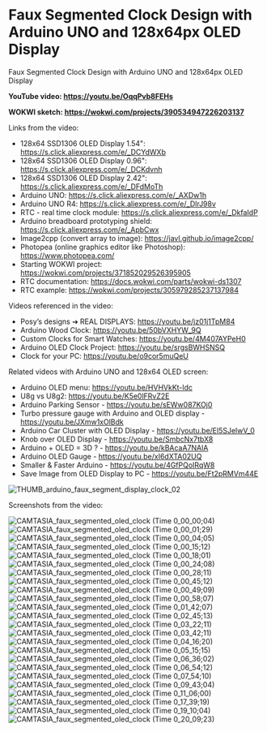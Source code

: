 # Faux Segmented Clock Design with Arduino UNO and 128x64px OLED Display
Faux Segmented Clock Design with Arduino UNO and 128x64px OLED Display


**YouTube video: https://youtu.be/OqqPvb8FEHs**

**WOKWI sketch: https://wokwi.com/projects/390534947226203137**




Links from the video:
- 128x64 SSD1306 OLED Display 1.54": https://s.click.aliexpress.com/e/_DCYdWXb
- 128x64 SSD1306 OLED Display 0.96": https://s.click.aliexpress.com/e/_DCKdvnh
- 128x64 SSD1306 OLED Display 2.42": https://s.click.aliexpress.com/e/_DFdMoTh
- Arduino UNO: https://s.click.aliexpress.com/e/_AXDw1h
- Arduino UNO R4: https://s.click.aliexpress.com/e/_DlrJ98v
- RTC - real time clock module: https://s.click.aliexpress.com/e/_DkfaIdP
- Arduino breadboard prototyping shield: https://s.click.aliexpress.com/e/_ApbCwx
- Image2cpp (convert array to image): https://javl.github.io/image2cpp/
- Photopea (online graphics editor like Photoshop): https://www.photopea.com/
- Starting WOKWI project: https://wokwi.com/projects/371852029526395905
- RTC documentation: https://docs.wokwi.com/parts/wokwi-ds1307
- RTC example: https://wokwi.com/projects/305979285237137984

Videos referenced in the video:
- Posy’s designs ➔ REAL DISPLAYS: https://youtu.be/jz01j1TpM84
- Arduino Wood Clock: https://youtu.be/50bVXHYW_9Q
- Custom Clocks for Smart Watches: https://youtu.be/4M407AYPeH0
- Arduino OLED Clock Project: https://youtu.be/srgsBWHSNSQ
- Clock for your PC: https://youtu.be/o9cor5muQeU

Related videos with Arduino UNO and 128x64 OLED screen:
- Arduino OLED menu: https://youtu.be/HVHVkKt-ldc
- U8g vs U8g2: https://youtu.be/K5e0lFRvZ2E
- Arduino Parking Sensor - https://youtu.be/sEWw087KOj0
- Turbo pressure gauge with Arduino and OLED display - https://youtu.be/JXmw1xOlBdk
- Arduino Car Cluster with OLED Display - https://youtu.be/El5SJelwV_0
- Knob over OLED Display - https://youtu.be/SmbcNx7tbX8
- Arduino + OLED = 3D ? - https://youtu.be/kBAcaA7NAlA
- Arduino OLED Gauge - https://youtu.be/xI6dXTA02UQ
- Smaller & Faster Arduino - https://youtu.be/4GfPQoIRqW8
- Save Image from OLED Display to PC - https://youtu.be/Ft2pRMVm44E


![THUMB_arduino_faux_segment_display_clock_02](https://github.com/upiir/arduino_faux_segmented_clock/assets/117754156/ddfbd738-a60f-4f70-a613-52ec0606200e)



Screenshots from the video:

![CAMTASIA_faux_segmented_oled_clock (Time 0_00_00;04)](https://github.com/upiir/arduino_faux_segmented_clock/assets/117754156/799a309f-bccf-4c9e-b9e8-c9171278fbda)
![CAMTASIA_faux_segmented_oled_clock (Time 0_00_01;29)](https://github.com/upiir/arduino_faux_segmented_clock/assets/117754156/10763e0a-1784-4aaf-b142-b03ce66ce513)
![CAMTASIA_faux_segmented_oled_clock (Time 0_00_04;05)](https://github.com/upiir/arduino_faux_segmented_clock/assets/117754156/55d9ca9f-6e46-47cb-a1ef-1e31aba87492)
![CAMTASIA_faux_segmented_oled_clock (Time 0_00_15;12)](https://github.com/upiir/arduino_faux_segmented_clock/assets/117754156/fe3a3207-79ec-41fb-ae19-47aa23ba0033)
![CAMTASIA_faux_segmented_oled_clock (Time 0_00_18;01)](https://github.com/upiir/arduino_faux_segmented_clock/assets/117754156/a60d260f-31bd-495d-86d5-a99a82598dfd)
![CAMTASIA_faux_segmented_oled_clock (Time 0_00_24;08)](https://github.com/upiir/arduino_faux_segmented_clock/assets/117754156/6c5a05c4-3b94-4e34-a92b-5cc123cf6059)
![CAMTASIA_faux_segmented_oled_clock (Time 0_00_28;11)](https://github.com/upiir/arduino_faux_segmented_clock/assets/117754156/44738581-71f9-469b-b80b-9dd99147d923)
![CAMTASIA_faux_segmented_oled_clock (Time 0_00_45;12)](https://github.com/upiir/arduino_faux_segmented_clock/assets/117754156/8fb6750f-54d1-4e82-8bbf-e84eba9a6d66)
![CAMTASIA_faux_segmented_oled_clock (Time 0_00_49;09)](https://github.com/upiir/arduino_faux_segmented_clock/assets/117754156/b69a6d47-1928-4a8f-9777-27bd2707e96c)
![CAMTASIA_faux_segmented_oled_clock (Time 0_00_58;07)](https://github.com/upiir/arduino_faux_segmented_clock/assets/117754156/513f2e07-ed93-4cee-8c8d-7b912c559643)
![CAMTASIA_faux_segmented_oled_clock (Time 0_01_42;07)](https://github.com/upiir/arduino_faux_segmented_clock/assets/117754156/e4ff1b8e-cf5d-47ef-b02d-6af5d49e5e42)
![CAMTASIA_faux_segmented_oled_clock (Time 0_02_45;13)](https://github.com/upiir/arduino_faux_segmented_clock/assets/117754156/6caae90d-14c5-4a70-84cd-f08e2b9ceedc)
![CAMTASIA_faux_segmented_oled_clock (Time 0_03_22;11)](https://github.com/upiir/arduino_faux_segmented_clock/assets/117754156/46c12794-bdec-48ae-b6d2-79a206c6ab4e)
![CAMTASIA_faux_segmented_oled_clock (Time 0_03_42;11)](https://github.com/upiir/arduino_faux_segmented_clock/assets/117754156/2f0b535e-9118-42e1-9ee5-e7fac8451318)
![CAMTASIA_faux_segmented_oled_clock (Time 0_04_16;20)](https://github.com/upiir/arduino_faux_segmented_clock/assets/117754156/2566a42e-a3aa-43d6-9056-dd588cae1044)
![CAMTASIA_faux_segmented_oled_clock (Time 0_05_15;15)](https://github.com/upiir/arduino_faux_segmented_clock/assets/117754156/b3c7a768-674d-4a14-8623-03610a540f9e)
![CAMTASIA_faux_segmented_oled_clock (Time 0_06_36;02)](https://github.com/upiir/arduino_faux_segmented_clock/assets/117754156/751151a6-dc87-4800-b5e3-1800ae58c9a6)
![CAMTASIA_faux_segmented_oled_clock (Time 0_06_54;12)](https://github.com/upiir/arduino_faux_segmented_clock/assets/117754156/bed4da10-d133-4840-944f-2ed2b7eae372)
![CAMTASIA_faux_segmented_oled_clock (Time 0_07_54;10)](https://github.com/upiir/arduino_faux_segmented_clock/assets/117754156/6cdec602-1781-4d6f-8024-1e0b9ca9560e)
![CAMTASIA_faux_segmented_oled_clock (Time 0_09_43;04)](https://github.com/upiir/arduino_faux_segmented_clock/assets/117754156/d4bc7f19-ec6f-4326-8381-0b5a8f696420)
![CAMTASIA_faux_segmented_oled_clock (Time 0_11_06;00)](https://github.com/upiir/arduino_faux_segmented_clock/assets/117754156/282670f4-f143-45b0-9896-6400ae58b7fc)
![CAMTASIA_faux_segmented_oled_clock (Time 0_17_39;19)](https://github.com/upiir/arduino_faux_segmented_clock/assets/117754156/46bb9f9a-c467-472e-a629-d1c7633bca95)
![CAMTASIA_faux_segmented_oled_clock (Time 0_19_10;04)](https://github.com/upiir/arduino_faux_segmented_clock/assets/117754156/43c1aad4-f33c-4f04-aeaa-b7b20e6cbd7b)
![CAMTASIA_faux_segmented_oled_clock (Time 0_20_09;23)](https://github.com/upiir/arduino_faux_segmented_clock/assets/117754156/23bd7a46-9f34-4a84-ab72-f6a8775de592)
